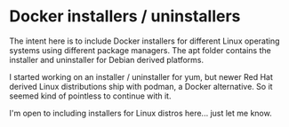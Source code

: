 # Docker installers / uninstallers

The intent here is to include Docker installers for different Linux operating systems using different package managers.  The apt folder contains the installer and uninstaller for Debian derived platforms.

I started working on an installer / uninstaller for yum, but newer Red Hat derived Linux distributions ship with podman, a Docker alternative.  So it seemed kind of pointless to continue with it.

I'm open to including installers for Linux distros here... just let me know.